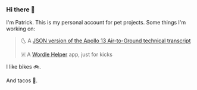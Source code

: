 ### Hi there 👋

I'm Patrick. This is my personal account for pet projects.
Some things I'm working on:

> 🌜 A [JSON version of the Apollo 13 Air-to-Ground technical transcript](https://github.com/paddyredbeard/apollo-13-json)  
>
> 🇼  A [Wordle Helper](https://github.com/paddyredbeard/wordle-helper) app, just for kicks  

I like bikes 🚲.

And tacos 🌮.

<!--
**paddyredbeard/paddyredbeard** is a ✨ _special_ ✨ repository because its `README.md` (this file) appears on your GitHub profile.

Here are some ideas to get you started:

- 🌱 I’m currently learning ...
- 👯 I’m looking to collaborate on ...
- 🤔 I’m looking for help with ...
- 💬 Ask me about ...
- 😄 Pronouns: ...
-->
